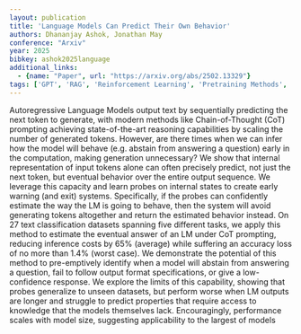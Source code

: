 ```yaml
---
layout: publication
title: 'Language Models Can Predict Their Own Behavior'
authors: Dhananjay Ashok, Jonathan May
conference: "Arxiv"
year: 2025
bibkey: ashok2025language
additional_links:
  - {name: "Paper", url: "https://arxiv.org/abs/2502.13329"}
tags: ['GPT', 'RAG', 'Reinforcement Learning', 'Pretraining Methods', 'Prompting']
---
```

Autoregressive Language Models output text by sequentially predicting the
next token to generate, with modern methods like Chain-of-Thought (CoT)
prompting achieving state-of-the-art reasoning capabilities by scaling the
number of generated tokens. However, are there times when we can infer how the
model will behave (e.g. abstain from answering a question) early in the
computation, making generation unnecessary? We show that internal
representation of input tokens alone can often precisely predict, not just the
next token, but eventual behavior over the entire output sequence. We leverage
this capacity and learn probes on internal states to create early warning (and
exit) systems. Specifically, if the probes can confidently estimate the way the
LM is going to behave, then the system will avoid generating tokens altogether
and return the estimated behavior instead. On 27 text classification datasets
spanning five different tasks, we apply this method to estimate the eventual
answer of an LM under CoT prompting, reducing inference costs by 65% (average)
while suffering an accuracy loss of no more than 1.4% (worst case). We
demonstrate the potential of this method to pre-emptively identify when a model
will abstain from answering a question, fail to follow output format
specifications, or give a low-confidence response. We explore the limits of
this capability, showing that probes generalize to unseen datasets, but perform
worse when LM outputs are longer and struggle to predict properties that
require access to knowledge that the models themselves lack. Encouragingly,
performance scales with model size, suggesting applicability to the largest of
models
